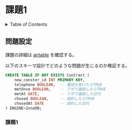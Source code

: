 # 課題1

<!-- START doctoc generated TOC please keep comment here to allow auto update -->
<!-- DON'T EDIT THIS SECTION, INSTEAD RE-RUN doctoc TO UPDATE -->
<details>
<summary>Table of Contents</summary>

- [問題設定](#%E5%95%8F%E9%A1%8C%E8%A8%AD%E5%AE%9A)
  - [課題1 NULLが入り込む設計となる](#%E8%AA%B2%E9%A1%8C1-null%E3%81%8C%E5%85%A5%E3%82%8A%E8%BE%BC%E3%82%80%E8%A8%AD%E8%A8%88%E3%81%A8%E3%81%AA%E3%82%8B)

</details>
<!-- END doctoc generated TOC please keep comment here to allow auto update -->

## 問題設定

課題の詳細は [airtable](https://airtable.com/tblTnXBXFOYJ0J7lZ/viwyi8muFtWUlhNKG/recs0SLG3aI2wTeWi?blocks=hide) を確認する。

以下のスキーマ設計でどのような問題が生じるのか検証する。

```sql
CREATE TABLE IF NOT EXISTS Contract (
    new_conster_id INT PRIMARY KEY,
    telephone BOOLEAN,  -- 電話を掛けたらTRUE
    metOnce BOOLEAN,    -- アポで面談したらTRUE
    metAt DATE,         -- アポで面談した日付
    chosed BOOLEAN,     -- 成約したらTRUE
    chosedAt DATE       -- 成約した日付
) ENGINE=InnoDB;
```

### 課題1 


